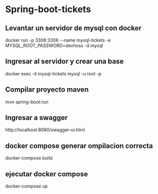 # Spring-boot-tickets

## Levantar un servidor de mysql con docker
docker run -p 3306:3306 --name mysql-tickets -e MYSQL_ROOT_PASSWORD=devhoss -d mysql

## Ingresar al servidor  y crear una base
docker exec -it mysql-tickets mysql -u root -p

## Compilar proyecto maven
mvn spring-boot:run

## Ingresar a swagger 
http://localhost:8080/swagger-ui.html

## docker compose generar ompilacion correcta
 docker-compose build

 ## ejecutar docker compose
 docker-compose up
 
